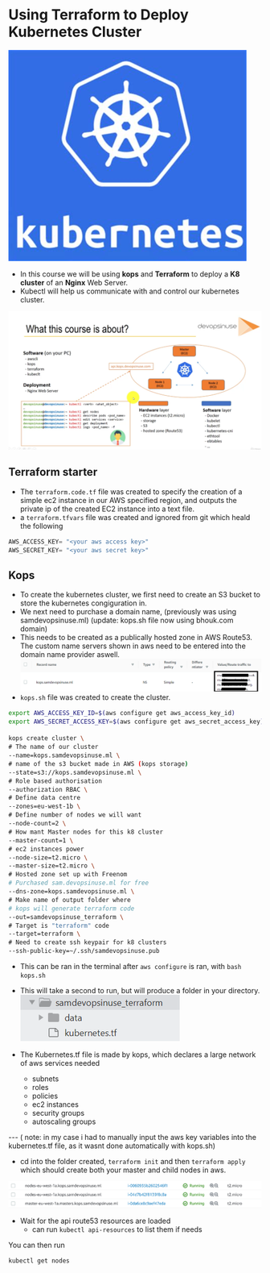 # Using Terraform to Deploy Kubernetes Cluster
![](img/k8.jpg)

- In this course we will be using **kops** and **Terraform** to deploy a **K8 cluster** of an **Nginx** Web Server.
- Kubectl will help us communicate with and control our kubernetes cluster.

![](img/Whatisthecourseabout.png)

## Terraform starter

- The `terraform.code.tf` file was created to specify the creation of a simple ec2 instance in our AWS specified region, and outputs the private ip of the created EC2 instance into a text file.
- a `terraform.tfvars` file was created and ignored from git which heald the following
```tfvars
AWS_ACCESS_KEY= "<your aws access key>"
AWS_SECRET_KEY= "<your aws secret key>"
```

## Kops
- To create the kubernetes cluster, we first need to create an S3 bucket to store the kubernetes congiguration in.
- We next need to purchase a domain name, (previously was using samdevopsinuse.ml) (update: kops.sh file now using bhouk.com domain)
- This needs to be created as a publically hosted zone in AWS Route53. The custom name servers shown in aws need to be entered into the domain name provider aswell.
![](img/route53.png)
- `kops.sh` file was created to create the cluster.
```bash
export AWS_ACCESS_KEY_ID=$(aws configure get aws_access_key_id)
export AWS_SECRET_ACCESS_KEY=$(aws configure get aws_secret_access_key)

kops create cluster \
# The name of our cluster
--name=kops.samdevopsinuse.ml \
# name of the s3 bucket made in AWS (kops storage)
--state=s3://kops.samdevopsinuse.ml \
# Role based authorisation
--authorization RBAC \
# Define data centre
--zones=eu-west-1b \
# Define number of nodes we will want
--node-count=2 \
# How mant Master nodes for this k8 cluster
--master-count=1 \
# ec2 instances power
--node-size=t2.micro \
--master-size=t2.micro \
# Hosted zone set up with Freenom
# Purchased sam.devopsinuse.ml for free
--dns-zone=kops.samdevopsinuse.ml \
# Make name of output folder where
# kops will generate terraform code
--out=samdevopsinuse_terraform \
# Target is "terraform" code
--target=terraform \
# Need to create ssh keypair for k8 clusters
--ssh-public-key=~/.ssh/samdevopsinuse.pub
```
- This can be ran in the terminal after `aws configure` is ran, with `bash kops.sh`

- This will take a second to run, but will produce a folder in your directory.
![](img/kops_folder.png)
- The Kubernetes.tf file is made by kops, which declares a large network of aws services needed
    - subnets
    - roles
    - policies
    - ec2 instances
    - security groups
    - autoscaling groups

--- ( note: in my case i had to manually input the aws key variables into the kubernetes.tf file, as it wasnt done automatically with kops.sh)

- cd into the folder created, `terraform init` and then `terraform apply` which should create both your master and child nodes in aws.

![](img/master_child_nodes.png)

- Wait for the api route53 resources are loaded 
    - can run `kubectl api-resources` to list them if needs

You can then run 
```bash
kubectl get nodes
```


